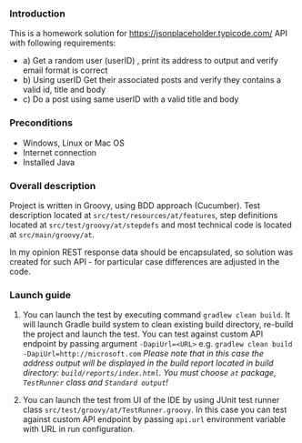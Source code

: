 ### Introduction

This is a homework solution for https://jsonplaceholder.typicode.com/ API with following requirements:
 * a) Get a random user (userID) , print its address to output and verify email
format is correct
 * b) Using userID Get their associated posts and verify they contains a valid id,
title and body
 * c) Do a post using same userID with a valid title and body

### Preconditions

* Windows, Linux or Mac OS
* Internet connection
* Installed Java 

### Overall description

Project is written in Groovy, using BDD approach (Cucumber).
Test description located at `src/test/resources/at/features`, step definitions located at `src/test/groovy/at/stepdefs` and most technical code is located at `src/main/groovy/at`.

In my opinion REST response data should be encapsulated, so solution was created for such API - for particular case differences are adjusted in the code.

### Launch guide

1. You can launch the test by executing command `gradlew clean build`. It will launch Gradle build system to clean existing build directory, re-build the project and launch the test.
  You can test against custom API endpoint by passing argument `-DapiUrl=<URL>` e.g. `gradlew clean build -DapiUrl=http://microsoft.com`
  *Please note that in this case the address output will be displayed in the build report located in build directory: `build/reports/index.html`. You must choose `at` package, `TestRunner` class and `Standard output`!*

2. You can launch the test from UI of the IDE by using JUnit test runner class `src/test/groovy/at/TestRunner.groovy`.
In this case you can test against custom API endpoint by passing `api.url` environment variable with URL in run configuration.